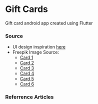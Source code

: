 # Gift Cards
Gift card android app created using Flutter

### Source
- UI design inspiration [here](https://dribbble.com/shots/18466250-Floret-Flower-Shopping-App-UI-Design)
- Freepik Image Source: 
  - [Card 1](https://www.freepik.com/author/pikisuperstar)
  - [Card 2](https://www.freepik.com/author/freepik)
  - [Card 3](https://www.freepik.com/author/rawpixel-com)
  - [Card 4](https://www.freepik.com/author/visnezh)
  - [Card 5](https://www.freepik.com/author/freepik)
  - [Card 6](https://www.freepik.com/author/rawpixel-com)

### Referrence Articles
